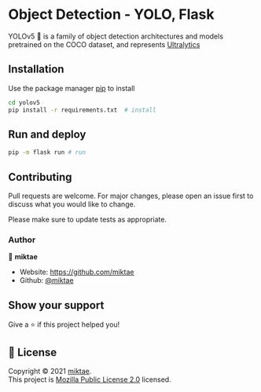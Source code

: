 # Object Detection - YOLO, Flask

<p>
YOLOv5 🚀 is a family of object detection architectures and models pretrained on the COCO dataset, and represents <a href="https://ultralytics.com">Ultralytics</a>
</p>


## Installation

Use the package manager [pip](https://pip.pypa.io/en/stable/) to install 
```bash
cd yolov5
pip install -r requirements.txt  # install
```

## Run and deploy 
```bash
pip -m flask run # run
```

## Contributing
Pull requests are welcome. For major changes, please open an issue first to discuss what you would like to change.

Please make sure to update tests as appropriate.

### Author

👤 **miktae**

* Website: https://github.com/miktae
* Github: [@miktae](https://github.com/miktae)

## Show your support

Give a ⭐️ if this project helped you!

## 📝 License

Copyright © 2021 [miktae](https://github.com/miktae).<br />
This project is [Mozilla Public License 2.0](https://github.com/miktae/object-detection-yolo/blob/main/LICENSE) licensed.
